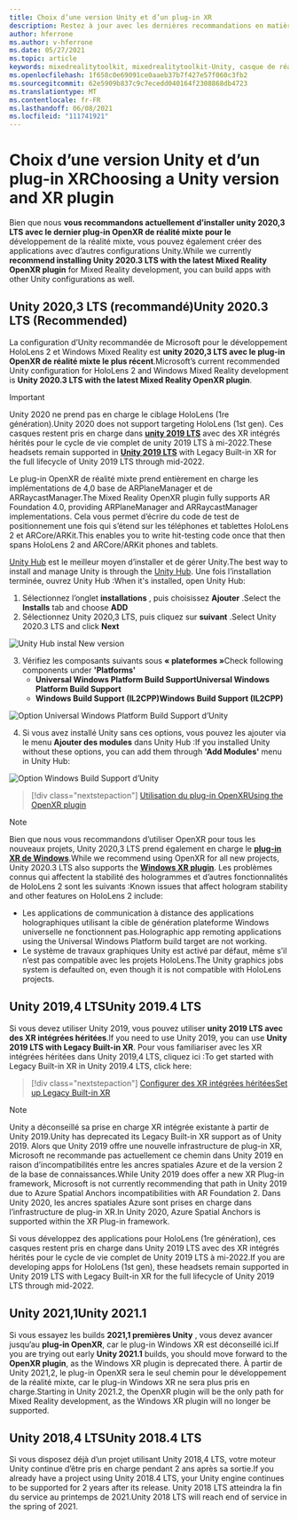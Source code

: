 ```yaml
---
title: Choix d’une version Unity et d’un plug-in XR
description: Restez à jour avec les dernières recommandations en matière de plug-in Unity et XR pour le développement d’applications HoloLens.
author: hferrone
ms.author: v-hferrone
ms.date: 05/27/2021
ms.topic: article
keywords: mixedrealitytoolkit, mixedrealitytoolkit-Unity, casque de réalité mixte, casque Windows Mixed Reality, casque de réalité virtuelle, Unity
ms.openlocfilehash: 1f658c0e69091ce0aaeb37b7f427e57f060c3fb2
ms.sourcegitcommit: 62e5909b837c9c7ecedd040164f2308868db4723
ms.translationtype: MT
ms.contentlocale: fr-FR
ms.lasthandoff: 06/08/2021
ms.locfileid: "111741921"
---
```

# <a name="choosing-a-unity-version-and-xr-plugin"></a><span data-ttu-id="bb6ce-104">Choix d’une version Unity et d’un plug-in XR</span><span class="sxs-lookup"><span data-stu-id="bb6ce-104">Choosing a Unity version and XR plugin</span></span>

<span data-ttu-id="bb6ce-105">Bien que nous **vous recommandons actuellement d’installer unity 2020,3 LTS avec le dernier plug-in OpenXR de réalité mixte pour le** développement de la réalité mixte, vous pouvez également créer des applications avec d’autres configurations Unity.</span><span class="sxs-lookup"><span data-stu-id="bb6ce-105">While we currently **recommend installing Unity 2020.3 LTS with the latest Mixed Reality OpenXR plugin** for Mixed Reality development, you can build apps with other Unity configurations as well.</span></span>

## <a name="unity-20203-lts-recommended"></a><span data-ttu-id="bb6ce-106">Unity 2020,3 LTS (recommandé)</span><span class="sxs-lookup"><span data-stu-id="bb6ce-106">Unity 2020.3 LTS (Recommended)</span></span>

<span data-ttu-id="bb6ce-107">La configuration d’Unity recommandée de Microsoft pour le développement HoloLens 2 et Windows Mixed Reality est **unity 2020,3 LTS avec le plug-in OpenXR de réalité mixte le plus récent**.</span><span class="sxs-lookup"><span data-stu-id="bb6ce-107">Microsoft’s current recommended Unity configuration for HoloLens 2 and Windows Mixed Reality development is **Unity 2020.3 LTS with the latest Mixed Reality OpenXR plugin**.</span></span>

> [!IMPORTANT]
> <span data-ttu-id="bb6ce-108">Unity 2020 ne prend pas en charge le ciblage HoloLens (1re génération).</span><span class="sxs-lookup"><span data-stu-id="bb6ce-108">Unity 2020 does not support targeting HoloLens (1st gen).</span></span> <span data-ttu-id="bb6ce-109">Ces casques restent pris en charge dans **[unity 2019 LTS](#unity-20194-lts)** avec des XR intégrés hérités pour le cycle de vie complet de unity 2019 LTS à mi-2022.</span><span class="sxs-lookup"><span data-stu-id="bb6ce-109">These headsets remain supported in **[Unity 2019 LTS](#unity-20194-lts)** with Legacy Built-in XR for the full lifecycle of Unity 2019 LTS through mid-2022.</span></span>

<span data-ttu-id="bb6ce-110">Le plug-in OpenXR de réalité mixte prend entièrement en charge les implémentations de 4,0 base de ARPlaneManager et de ARRaycastManager.</span><span class="sxs-lookup"><span data-stu-id="bb6ce-110">The Mixed Reality OpenXR plugin fully supports AR Foundation 4.0, providing ARPlaneManager and ARRaycastManager implementations.</span></span> <span data-ttu-id="bb6ce-111">Cela vous permet d’écrire du code de test de positionnement une fois qui s’étend sur les téléphones et tablettes HoloLens 2 et ARCore/ARKit.</span><span class="sxs-lookup"><span data-stu-id="bb6ce-111">This enables you to write hit-testing code once that then spans HoloLens 2 and ARCore/ARKit phones and tablets.</span></span>

<span data-ttu-id="bb6ce-112"><a href="https://unity3d.com/get-unity/download" target="_blank">Unity Hub</a> est le meilleur moyen d’installer et de gérer Unity.</span><span class="sxs-lookup"><span data-stu-id="bb6ce-112">The best way to install and manage Unity is through the <a href="https://unity3d.com/get-unity/download" target="_blank">Unity Hub</a>.</span></span> <span data-ttu-id="bb6ce-113">Une fois l’installation terminée, ouvrez Unity Hub :</span><span class="sxs-lookup"><span data-stu-id="bb6ce-113">When it's installed, open Unity Hub:</span></span>

1. <span data-ttu-id="bb6ce-114">Sélectionnez l’onglet **installations** , puis choisissez **Ajouter** .</span><span class="sxs-lookup"><span data-stu-id="bb6ce-114">Select the **Installs** tab and choose **ADD**</span></span>
2. <span data-ttu-id="bb6ce-115">Sélectionnez Unity 2020,3 LTS, puis cliquez sur **suivant** .</span><span class="sxs-lookup"><span data-stu-id="bb6ce-115">Select Unity 2020.3 LTS and click **Next**</span></span>

![Unity Hub instal New version](images/unity-hub-img-01.png)

3. <span data-ttu-id="bb6ce-117">Vérifiez les composants suivants sous **« plateformes »**</span><span class="sxs-lookup"><span data-stu-id="bb6ce-117">Check following components under **'Platforms'**</span></span>
    * <span data-ttu-id="bb6ce-118">**Universal Windows Platform Build Support**</span><span class="sxs-lookup"><span data-stu-id="bb6ce-118">**Universal Windows Platform Build Support**</span></span>
    * <span data-ttu-id="bb6ce-119">**Windows Build Support (IL2CPP)**</span><span class="sxs-lookup"><span data-stu-id="bb6ce-119">**Windows Build Support (IL2CPP)**</span></span>

![Option Universal Windows Platform Build Support d’Unity](../images/Unity_Install_Option_UWP.png)

4. <span data-ttu-id="bb6ce-121">Si vous avez installé Unity sans ces options, vous pouvez les ajouter via le menu **Ajouter des modules** dans Unity Hub :</span><span class="sxs-lookup"><span data-stu-id="bb6ce-121">If you installed Unity without these options, you can add them through **'Add Modules'** menu in Unity Hub:</span></span>

![Option Windows Build Support d’Unity](../images/Unity_Install_Option_UWP2.png)

> [!div class="nextstepaction"]
> [<span data-ttu-id="bb6ce-123">Utilisation du plug-in OpenXR</span><span class="sxs-lookup"><span data-stu-id="bb6ce-123">Using the OpenXR plugin</span></span>](/windows/mixed-reality/develop/unity/xr-project-setup?tabs=openxr)

> [!NOTE]
> <span data-ttu-id="bb6ce-124">Bien que nous vous recommandons d’utiliser OpenXR pour tous les nouveaux projets, Unity 2020,3 LTS prend également en charge le **[plug-in XR de Windows](/windows/mixed-reality/develop/unity/xr-project-setup?tabs=windowsxr)**.</span><span class="sxs-lookup"><span data-stu-id="bb6ce-124">While we recommend using OpenXR for all new projects, Unity 2020.3 LTS also supports the **[Windows XR plugin](/windows/mixed-reality/develop/unity/xr-project-setup?tabs=windowsxr)**.</span></span> <span data-ttu-id="bb6ce-125">Les problèmes connus qui affectent la stabilité des hologrammes et d’autres fonctionnalités de HoloLens 2 sont les suivants :</span><span class="sxs-lookup"><span data-stu-id="bb6ce-125">Known issues that affect hologram stability and other features on HoloLens 2 include:</span></span>
>
> * <span data-ttu-id="bb6ce-126">Les applications de communication à distance des applications holographiques utilisant la cible de génération plateforme Windows universelle ne fonctionnent pas.</span><span class="sxs-lookup"><span data-stu-id="bb6ce-126">Holographic app remoting applications using the Universal Windows Platform build target are not working.</span></span>
> * <span data-ttu-id="bb6ce-127">Le système de travaux graphiques Unity est activé par défaut, même s’il n’est pas compatible avec les projets HoloLens.</span><span class="sxs-lookup"><span data-stu-id="bb6ce-127">The Unity graphics jobs system is defaulted on, even though it is not compatible with HoloLens projects.</span></span>

## <a name="unity-20194-lts"></a><span data-ttu-id="bb6ce-128">Unity 2019,4 LTS</span><span class="sxs-lookup"><span data-stu-id="bb6ce-128">Unity 2019.4 LTS</span></span>

<span data-ttu-id="bb6ce-129">Si vous devez utiliser Unity 2019, vous pouvez utiliser **unity 2019 LTS avec des XR intégrées héritées**.</span><span class="sxs-lookup"><span data-stu-id="bb6ce-129">If you need to use Unity 2019, you can use **Unity 2019 LTS with Legacy Built-in XR**.</span></span> <span data-ttu-id="bb6ce-130">Pour vous familiariser avec les XR intégrées héritées dans Unity 2019,4 LTS, cliquez ici :</span><span class="sxs-lookup"><span data-stu-id="bb6ce-130">To get started with Legacy Built-in XR in Unity 2019.4 LTS, click here:</span></span>

> [!div class="nextstepaction"]
> [<span data-ttu-id="bb6ce-131">Configurer des XR intégrées héritées</span><span class="sxs-lookup"><span data-stu-id="bb6ce-131">Set up Legacy Built-in XR</span></span>](/windows/mixed-reality/develop/unity/xr-project-setup?tabs=legacy)

> [!NOTE]
> <span data-ttu-id="bb6ce-132">Unity a déconseillé sa prise en charge XR intégrée existante à partir de Unity 2019.</span><span class="sxs-lookup"><span data-stu-id="bb6ce-132">Unity has deprecated its Legacy Built-in XR support as of Unity 2019.</span></span>  <span data-ttu-id="bb6ce-133">Alors que Unity 2019 offre une nouvelle infrastructure de plug-in XR, Microsoft ne recommande pas actuellement ce chemin dans Unity 2019 en raison d’incompatibilités entre les ancres spatiales Azure et de la version 2 de la base de connaissances.</span><span class="sxs-lookup"><span data-stu-id="bb6ce-133">While Unity 2019 does offer a new XR Plug-in framework, Microsoft is not currently recommending that path in Unity 2019 due to Azure Spatial Anchors incompatibilities with AR Foundation 2.</span></span>  <span data-ttu-id="bb6ce-134">Dans Unity 2020, les ancres spatiales Azure sont prises en charge dans l’infrastructure de plug-in XR.</span><span class="sxs-lookup"><span data-stu-id="bb6ce-134">In Unity 2020, Azure Spatial Anchors is supported within the XR Plug-in framework.</span></span>

<span data-ttu-id="bb6ce-135">Si vous développez des applications pour HoloLens (1re génération), ces casques restent pris en charge dans Unity 2019 LTS avec des XR intégrés hérités pour le cycle de vie complet de Unity 2019 LTS à mi-2022.</span><span class="sxs-lookup"><span data-stu-id="bb6ce-135">If you are developing apps for HoloLens (1st gen), these headsets remain supported in Unity 2019 LTS with Legacy Built-in XR for the full lifecycle of Unity 2019 LTS through mid-2022.</span></span>

## <a name="unity-20211"></a><span data-ttu-id="bb6ce-136">Unity 2021,1</span><span class="sxs-lookup"><span data-stu-id="bb6ce-136">Unity 2021.1</span></span>

<span data-ttu-id="bb6ce-137">Si vous essayez les builds **2021,1 premières Unity** , vous devez avancer jusqu’au **plug-in OpenXR**, car le plug-in Windows XR est déconseillé ici.</span><span class="sxs-lookup"><span data-stu-id="bb6ce-137">If you are trying out early **Unity 2021.1** builds, you should move forward to the **OpenXR plugin**, as the Windows XR plugin is deprecated there.</span></span>  <span data-ttu-id="bb6ce-138">À partir de Unity 2021,2, le plug-in OpenXR sera le seul chemin pour le développement de la réalité mixte, car le plug-in Windows XR ne sera plus pris en charge.</span><span class="sxs-lookup"><span data-stu-id="bb6ce-138">Starting in Unity 2021.2, the OpenXR plugin will be the only path for Mixed Reality development, as the Windows XR plugin will no longer be supported.</span></span>

## <a name="unity-20184-lts"></a><span data-ttu-id="bb6ce-139">Unity 2018,4 LTS</span><span class="sxs-lookup"><span data-stu-id="bb6ce-139">Unity 2018.4 LTS</span></span>

<span data-ttu-id="bb6ce-140">Si vous disposez déjà d’un projet utilisant Unity 2018,4 LTS, votre moteur Unity continue d’être pris en charge pendant 2 ans après sa sortie.</span><span class="sxs-lookup"><span data-stu-id="bb6ce-140">If you already have a project using Unity 2018.4 LTS, your Unity engine continues to be supported for 2 years after its release.</span></span>  <span data-ttu-id="bb6ce-141">Unity 2018 LTS atteindra la fin du service au printemps de 2021.</span><span class="sxs-lookup"><span data-stu-id="bb6ce-141">Unity 2018 LTS will reach end of service in the spring of 2021.</span></span>
